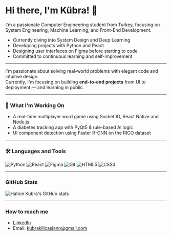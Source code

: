 # Hi there, I'm Kübra! 👋

I'm a passionate Computer Engineering student from Turkey, focusing on System Engineering, Machine Learning, and Front-End Development.

 - Currently diving into System Design and Deep Learning  
 - Developing projects with Python and React  
 - Designing user interfaces on Figma before starting to code  
 - Committed to continuous learning and self-improvement

---

I'm passionate about solving real-world problems with elegant code and intuitive design.  
Currently, I'm focusing on building **end-to-end projects** from UI to deployment — and learning in public.

---

### 🚀 What I'm Working On
- A real-time multiplayer word game using Socket.IO, React Native and Node.js  
- A diabetes tracking app with PyQt5 & rule-based AI logic  
- UI component detection using Faster R-CNN on the RICO dataset

---

### 🛠️ Languages and Tools
![Python](https://img.shields.io/badge/Python-3670A0?style=for-the-badge&logo=python&logoColor=white)
![React](https://img.shields.io/badge/React-20232A?style=for-the-badge&logo=react&logoColor=61DAFB)
![Figma](https://img.shields.io/badge/Figma-F24E1E?style=for-the-badge&logo=figma&logoColor=white)
![Git](https://img.shields.io/badge/Git-F05032?style=for-the-badge&logo=git&logoColor=white)
![HTML5](https://img.shields.io/badge/HTML5-E34F26?style=for-the-badge&logo=html5&logoColor=white)
![CSS3](https://img.shields.io/badge/CSS3-1572B6?style=for-the-badge&logo=css3&logoColor=white)

---

###  GitHub Stats
![Hatice Kübra's GitHub stats](https://github-readme-stats.vercel.app/api?username=kubrakilicaslan&show_icons=true&theme=default)

---

###  How to reach me
- [LinkedIn](https://www.linkedin.com/in/k%C3%BCbra-k%C4%B1l%C4%B1%C3%A7aslan-b62136256/)
- Email: kubrakilicaslann@gmail.com
